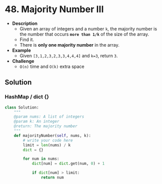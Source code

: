 # 48. Majority Number III

- **Description**
    - Given an array of integers and a number `k`, the majority number is the number that occurs **`more than 1/k`** of the size of the array.
    - Find it.
    - There is **only one majority number** in the array.
- **Example**
    - Given `[3,1,2,3,2,3,3,4,4,4]` and `k=3`, return `3`.
- **Challenge**
    - `O(n)` time and `O(k)` extra space


## Solution

### HashMap / dict {}


```python
class Solution:
    """
    @param nums: A list of integers
    @param k: An integer
    @return: The majority number
    """
    def majorityNumber(self, nums, k):
        # write your code here
        limit = len(nums) / k
        dict = {}

        for num in nums:
            dict[num] = dict.get(num, 0) + 1

            if dict[num] > limit:
                return num

```
